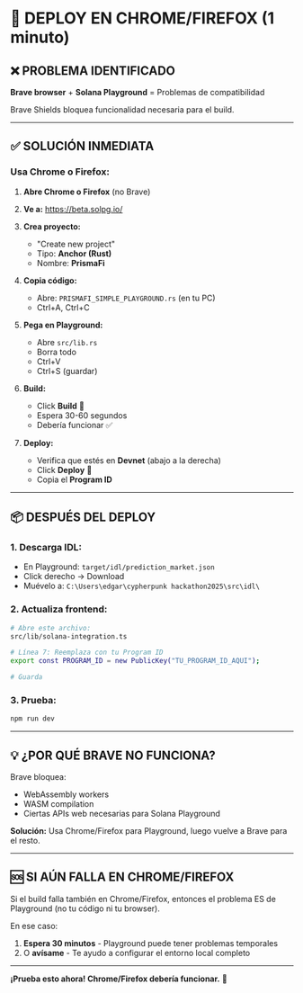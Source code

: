 # 🚀 DEPLOY EN CHROME/FIREFOX (1 minuto)

## ❌ **PROBLEMA IDENTIFICADO**

**Brave browser** + **Solana Playground** = Problemas de compatibilidad

Brave Shields bloquea funcionalidad necesaria para el build.

---

## ✅ **SOLUCIÓN INMEDIATA**

### **Usa Chrome o Firefox:**

1. **Abre Chrome o Firefox** (no Brave)

2. **Ve a:** https://beta.solpg.io/

3. **Crea proyecto:**

   - "Create new project"
   - Tipo: **Anchor (Rust)**
   - Nombre: **PrismaFi**

4. **Copia código:**

   - Abre: `PRISMAFI_SIMPLE_PLAYGROUND.rs` (en tu PC)
   - Ctrl+A, Ctrl+C

5. **Pega en Playground:**

   - Abre `src/lib.rs`
   - Borra todo
   - Ctrl+V
   - Ctrl+S (guardar)

6. **Build:**

   - Click **Build** 🔨
   - Espera 30-60 segundos
   - Debería funcionar ✅

7. **Deploy:**
   - Verifica que estés en **Devnet** (abajo a la derecha)
   - Click **Deploy** 🚀
   - Copia el **Program ID**

---

## 📦 **DESPUÉS DEL DEPLOY**

### **1. Descarga IDL:**

- En Playground: `target/idl/prediction_market.json`
- Click derecho → Download
- Muévelo a: `C:\Users\edgar\cypherpunk hackathon2025\src\idl\`

### **2. Actualiza frontend:**

```bash
# Abre este archivo:
src/lib/solana-integration.ts

# Línea 7: Reemplaza con tu Program ID
export const PROGRAM_ID = new PublicKey("TU_PROGRAM_ID_AQUI");

# Guarda
```

### **3. Prueba:**

```bash
npm run dev
```

---

## 💡 **¿POR QUÉ BRAVE NO FUNCIONA?**

Brave bloquea:

- WebAssembly workers
- WASM compilation
- Ciertas APIs web necesarias para Solana Playground

**Solución:** Usa Chrome/Firefox para Playground, luego vuelve a Brave para el resto.

---

## 🆘 **SI AÚN FALLA EN CHROME/FIREFOX**

Si el build falla también en Chrome/Firefox, entonces el problema ES de Playground (no tu código ni tu browser).

En ese caso:

1. **Espera 30 minutos** - Playground puede tener problemas temporales
2. O **avísame** - Te ayudo a configurar el entorno local completo

---

**¡Prueba esto ahora! Chrome/Firefox debería funcionar.** 🚀
